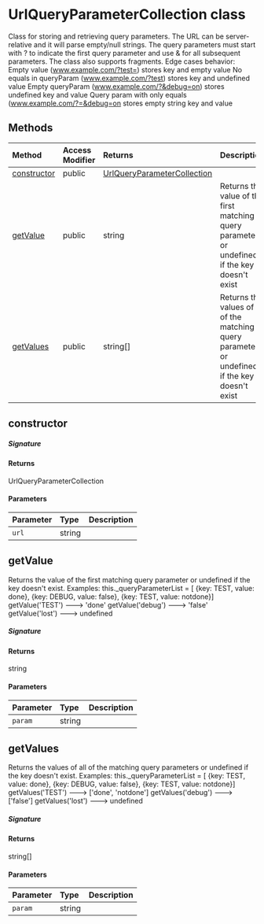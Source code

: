 # UrlQueryParameterCollection class

Class for storing and retrieving query parameters. 
The URL can be server-relative and it will parse empty/null strings. 
The query parameters must start with ? to indicate the first query parameter and 
use & for all subsequent parameters. The class also supports fragments. 
Edge cases behavior: 
Empty value (www.example.com/?test=) stores key and empty value 
No equals in queryParam (www.example.com/?test) stores key and undefined value 
Empty queryParam (www.example.com/?&debug=on) stores undefined key and value 
Query param with only equals (www.example.com/?=&debug=on stores empty string key and value





## Methods

| Method	   | Access Modifier | Returns	| Description|
|:-------------|:----|:-------|:-----------|
|[constructor](#constructor)     | public | [UrlQueryParameterCollection](UrlQueryParameterCollection.md) |  |
|[getValue](#getvalue)     | public | string | Returns the value of the first matching query parameter or undefined if the key doesn't exist |
|[getValues](#getvalues)     | public | string[] | Returns the values of all of the matching query parameters or undefined if the key doesn't exist |




## constructor



##### Signature

#### Returns
UrlQueryParameterCollection

#### Parameters


| Parameter	   | Type    | Description |
|:-------------|:---------------|:------------|
| `url`    | string |  |


## getValue

Returns the value of the first matching query parameter or undefined if the key doesn't exist. 
Examples: this._queryParameterList = [ 
{key: TEST, value: done}, 
{key: DEBUG, value: false}, 
{key: TEST, value: notdone}] 
getValue('TEST') ---> 'done' 
getValue('debug') ---> 'false' 
getValue('lost') ---> undefined

##### Signature

#### Returns
string

#### Parameters


| Parameter	   | Type    | Description |
|:-------------|:---------------|:------------|
| `param`    | string |  |


## getValues

Returns the values of all of the matching query parameters or undefined if the key doesn't exist. 
Examples: this._queryParameterList = [ 
{key: TEST, value: done}, 
{key: DEBUG, value: false}, 
{key: TEST, value: notdone}] 
getValues('TEST') ---> ['done', 'notdone'] 
getValues('debug') ---> ['false'] 
getValues('lost') ---> undefined

##### Signature

#### Returns
string[]

#### Parameters


| Parameter	   | Type    | Description |
|:-------------|:---------------|:------------|
| `param`    | string |  |

